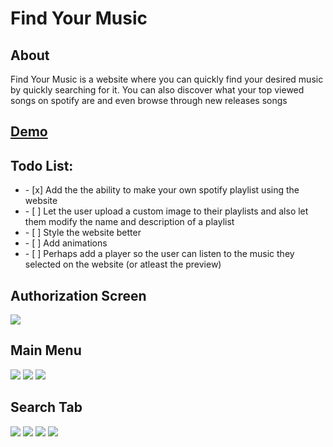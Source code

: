 <h1>Find Your Music</h1>

<h2>About</h2>
<p>Find Your Music is a website where you can quickly find your desired music by quickly searching for it. You can also discover what your top viewed songs on spotify are and even browse through new releases songs</p>


<a href="https://find-your-music.herokuapp.com"><h2>Demo</h2></a>

<h2>Todo List:</h2>
<ul>
<li> - [x] Add the the ability to make your own spotify playlist using the website</li>
<li> - [ ] Let the user upload a custom image to their playlists and also let them modify the name and description of a playlist</li>
<li> - [ ] Style the website better</li>
<li> - [ ] Add animations</li>
<li> - [ ] Perhaps add a player so the user can listen to the music they selected on the website (or atleast the preview)</li>

</ul>
<h2>Authorization Screen</h2>
<img src="https://i.imgur.com/X5BQu13.png"/>
<h2>Main Menu</h2>
<img src="https://i.imgur.com/tbGe9zg.png"/>
<img src="https://i.imgur.com/LEZPAto.png"/>
<img src="https://i.imgur.com/RUexvw4.png"/>
<h2>Search Tab</h2>
<img src="https://i.imgur.com/CaoC9xL.png"/>
<img src="https://i.imgur.com/u5BVCC7.png"/>
<img src="https://i.imgur.com/sfuL3Ah.png"/>
<img src="https://i.imgur.com/ceUf3r1.png"/>